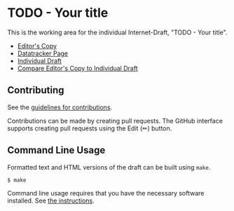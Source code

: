# TODO - Your title

This is the working area for the individual Internet-Draft, "TODO - Your title".

* [Editor's Copy](https://ichdasich.github.io/draft-routing-operations-security/#go.draft-todo-yourname-protocol.html)
* [Datatracker Page](https://datatracker.ietf.org/doc/draft-todo-yourname-protocol)
* [Individual Draft](https://datatracker.ietf.org/doc/html/draft-todo-yourname-protocol)
* [Compare Editor's Copy to Individual Draft](https://ichdasich.github.io/draft-routing-operations-security/#go.draft-todo-yourname-protocol.diff)


## Contributing

See the
[guidelines for contributions](https://github.com/ichdasich/draft-routing-operations-security/blob/main/CONTRIBUTING.md).

Contributions can be made by creating pull requests.
The GitHub interface supports creating pull requests using the Edit (✏) button.


## Command Line Usage

Formatted text and HTML versions of the draft can be built using `make`.

```sh
$ make
```

Command line usage requires that you have the necessary software installed.  See
[the instructions](https://github.com/martinthomson/i-d-template/blob/main/doc/SETUP.md).

